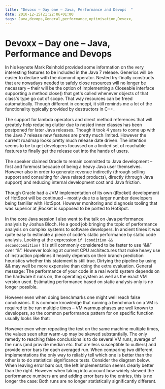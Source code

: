```yaml
---
title: "Devoxx – Day one – Java, Performance and Devops  "
date: 2010-12-15T21:22:06+01:00
tags: Java,devops,General,performance,optimisation,Devoxx,
---
```


# Devoxx – Day one – Java, Performance and Devops  


In his keynote Mark Reinhold provided some information on the very interesting features to be included in the Java 7 
release. Generics will be easier to declare with the diamond operator. Nested try-finally constructs that are nowadays 
needed to safely close resources will no longer be necessary – their will be the option of implementing a Closeable 
interface supporting a method close() that get's called whenever objects of that class's type go out of scope. That way 
resources can be freed automatically. Though different in concept, it still reminds me a lot of the functionality 
typically provided by destructors in C++.<br><br>The support for lambda operators and direct method references that 
will greately help reducing clutter due to nested inner classes has been postponed for later Java releases. Though it 
took 4 years to come up with the Java 7 release new features are pretty much limited. However the current roadmap looks 
pretty much release date driven. The intention seems to be to get developers focussed on a limited set of reachable 
features to finally get the release out into the hands of users.<br><br>The speaker claimed Oracle to remain committed 
to Java development – first and foremost because of being a heavy Java user themselves. However also in order to 
generate revenue indirectly (through selling support and consulting for Java related products), directly (through Java 
support) and reducing internal development cost and Java friction.<br><br>Though Oracle had a JVM implementation of its 
own (jRocket) development of HotSpot will be continued – mostly due to a larger number developers being familiar with 
HotSpot. However monitoring and diagnosis tooling that was superior at jRocket is supposed to be ported to 
HotSpot.<br><br>In the core Java session I also went to the talk on Java performance analysis by Joshua Bloch. He a 
good job bringing the topic of performance analysis on complex systems to software developers. In ancient times it was 
quite easy to estimate a piece of code's static performance by static code analysis. Looking at the expression <code>if 
(condition && secondCondition)</code> it is still commonly considered to be faster to use “&&” over “&”. However 
looking at current CPU architectures that make heavy use of instruction pipelines it heavily depends on their branch 
prediction heuristics whether this statement is still true. Dirtying the pipeline by using && may well be more 
expensive than doing the extra evaluation. General message: The performance of your code in a real world system depends 
on the hardware it runs on, the operating system as well as the exact VM version used. Estimating performance based on 
static analysis only is no longer possible.<br><br>However even when doing benchmarks one might well reach false 
conclusions. It is common knowledge that running a benchmark on a VM is required to be run multiple times – VM warmup 
phases are well known to developers, so the common performance pattern for on specific function usually looks like 
that:<br><br>However even when repeating the test on the same machine multiple times, the values seen after warm-up may 
be skewed substantially. The only remedy to reaching false conclusions is to do several VM runs, average of the runs 
(and provide median etc. that are less susceptible to outliers) and provide error bars for each averaged run. When 
comparing two different implementations the only way to reliably tell which one is better than the other is to do 
statistical significance tests. Consider the diagram below. When leaving error bars out, the left implementation seems 
clearly better than the right. However when taking into account how widely skewed the performance numbers are and 
adding error bars to the entries, this is no longer the case: Both runs are no longer statistically significantly 
different. <br>
